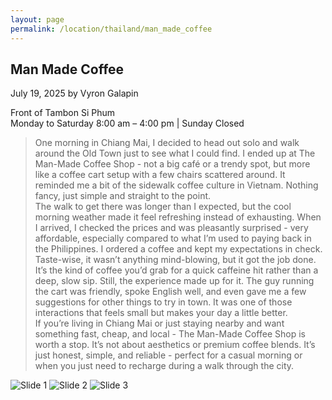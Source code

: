 ```yaml
---
layout: page
permalink: /location/thailand/man_made_coffee
---
```


<div id="Location" style="display:none;" class="Thailand"></div>
<div class="container">     
  <article class="blog-post">
    <h2 class="display-5 link-body-emphasis mb-1">Man Made Coffee</h2>
    <p class="blog-post-meta">
      July 19, 2025 by <!-- <a href="#"> --> Vyron Galapin <!--</a>-->
      <div class="business-info">
        <div class="info-item">
            <i class="fas fa-map-marker-alt"></i>
            <span>Front of Tambon Si Phum</span>
        </div>
        <div class="info-item">
            <i class="far fa-clock"></i>
            <span>Monday to Saturday 8:00 am – 4:00 pm | Sunday Closed </span>
        </div>
        <!-- <div class="info-item">
            <i class="fab fa-facebook"></i>
            <a href="" target="_blank">Facebook</a>
        </div>
        <div class="info-item">
            <i class="fab  fa-instagram"></i>
            <a href="" target="_blank">Instagram</a>
        </div> -->
      </div>
    </p>
    <div class="row"> 
      <div class="col-md-9"> 
        <blockquote class="blockquote">
          <p>
            One morning in Chiang Mai, I decided to head out solo and walk around the Old Town just to see what I could find. I ended up at The Man-Made Coffee Shop - not a big café or a trendy spot, but more like a coffee cart setup with a few chairs scattered around. It reminded me a bit of the sidewalk coffee culture in Vietnam. Nothing fancy, just simple and straight to the point.
            <br />
            The walk to get there was longer than I expected, but the cool morning weather made it feel refreshing instead of exhausting. When I arrived, I checked the prices and was pleasantly surprised - very affordable, especially compared to what I’m used to paying back in the 
            Philippines. I ordered a coffee and kept my expectations in check.
            <br />
            Taste-wise, it wasn’t anything mind-blowing, but it got the job done. It’s the kind of coffee you’d grab for a quick caffeine hit rather than a deep, slow sip. Still, the experience made up for it. The guy running the cart was friendly, spoke English well, and even gave me a few suggestions for other things to try in town. It was one of those interactions that feels small but makes your day a little better.
            <br />
            If you’re living in Chiang Mai or just staying nearby and want something fast, cheap, and local - The Man-Made Coffee Shop is worth a stop. It’s not about aesthetics or premium coffee blends. It’s just honest, simple, and reliable - perfect for a casual morning or when you just need to recharge during a walk through the city.
          </p>
        </blockquote>
      </div>     
      <div class="col-md-3">
        <div class="slideshow-container">
            <div class="slides">
                <img src="{{ site.baseurl }}/assets/images/thailand/Man Made Coffee 1.JPEG" alt="Slide 1">
                <img src="{{ site.baseurl }}/assets/images/thailand/Man Made Coffee 2.JPEG" alt="Slide 2">
                <img src="{{ site.baseurl }}/assets/images/thailand/Man Made Coffee 3.JPEG" alt="Slide 3">
            </div>
        </div>
      </div>
    </div>
    <!-- <div>
      <a href="https://maps.app.goo.gl/3AFLywg59a6m7VxH7" target="_blank">
        <div id="map-tile">
            <iframe src="https://www.google.com/maps/embed?pb=!1m18!1m12!1m3!1d31498.381159977675!2d123.28803007635597!3d9.306872929322981!2m3!1f0!2f0!3f0!3m2!1i1024!2i768!4f13.1!3m3!1m2!1s0x33ab6f6b71cb06e9%3A0xbffa3a21edd25020!2sKapeng%20Lokal%20Dgt!5e0!3m2!1sen!2sph!4v1740294951341!5m2!1sen!2sph" width="600" height="450" style="border:0;" allowfullscreen="" loading="lazy" referrerpolicy="no-referrer-when-downgrade"></iframe>
        </div>
        </a>
    </div> -->
  </article>
  <script src="{{ site.baseurl }}/assets/js/slideshow.js">
</div>
